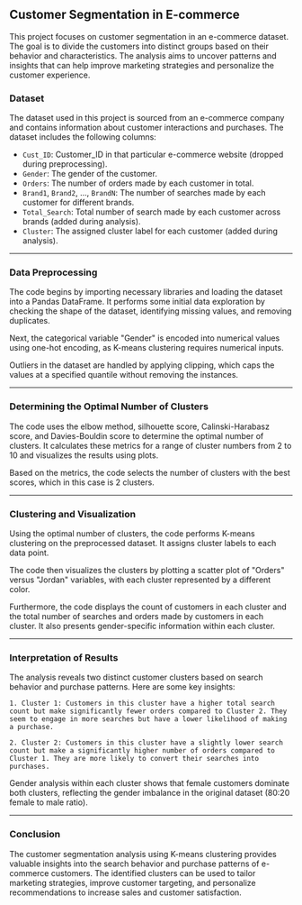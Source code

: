 ## Customer Segmentation in E-commerce

This project focuses on customer segmentation in an e-commerce dataset. The goal is to divide the customers into distinct groups based on their behavior and characteristics. The analysis aims to uncover patterns and insights that can help improve marketing strategies and personalize the customer experience.


### Dataset

The dataset used in this project is sourced from an e-commerce company and contains information about customer interactions and purchases. The dataset includes the following columns:

- `Cust_ID`: Customer_ID in that particular e-commerce website (dropped during preprocessing).
- `Gender`: The gender of the customer.
- `Orders`: The number of orders made by each customer in total.
- `Brand1`, `Brand2`, ..., `BrandN`: The number of searches made by each customer for different brands.
- `Total_Search`: Total number of search made by each customer across brands (added during analysis).
- `Cluster`: The assigned cluster label for each customer (added during analysis).

---

### Data Preprocessing
The code begins by importing necessary libraries and loading the dataset into a Pandas DataFrame. It performs some initial data exploration by checking the shape of the dataset, identifying missing values, and removing duplicates.

Next, the categorical variable "Gender" is encoded into numerical values using one-hot encoding, as K-means clustering requires numerical inputs.

Outliers in the dataset are handled by applying clipping, which caps the values at a specified quantile without removing the instances.

---

### Determining the Optimal Number of Clusters
The code uses the elbow method, silhouette score, Calinski-Harabasz score, and Davies-Bouldin score to determine the optimal number of clusters. It calculates these metrics for a range of cluster numbers from 2 to 10 and visualizes the results using plots.

Based on the metrics, the code selects the number of clusters with the best scores, which in this case is 2 clusters.

---

### Clustering and Visualization
Using the optimal number of clusters, the code performs K-means clustering on the preprocessed dataset. It assigns cluster labels to each data point.

The code then visualizes the clusters by plotting a scatter plot of "Orders" versus "Jordan" variables, with each cluster represented by a different color.

Furthermore, the code displays the count of customers in each cluster and the total number of searches and orders made by customers in each cluster. It also presents gender-specific information within each cluster.

---

### Interpretation of Results
The analysis reveals two distinct customer clusters based on search behavior and purchase patterns. Here are some key insights:

    1. Cluster 1: Customers in this cluster have a higher total search count but make significantly fewer orders compared to Cluster 2. They seem to engage in more searches but have a lower likelihood of making a purchase.

    2. Cluster 2: Customers in this cluster have a slightly lower search count but make a significantly higher number of orders compared to Cluster 1. They are more likely to convert their searches into purchases.

Gender analysis within each cluster shows that female customers dominate both clusters, reflecting the gender imbalance in the original dataset (80:20 female to male ratio).

---

### Conclusion
The customer segmentation analysis using K-means clustering provides valuable insights into the search behavior and purchase patterns of e-commerce customers. The identified clusters can be used to tailor marketing strategies, improve customer targeting, and personalize recommendations to increase sales and customer satisfaction.